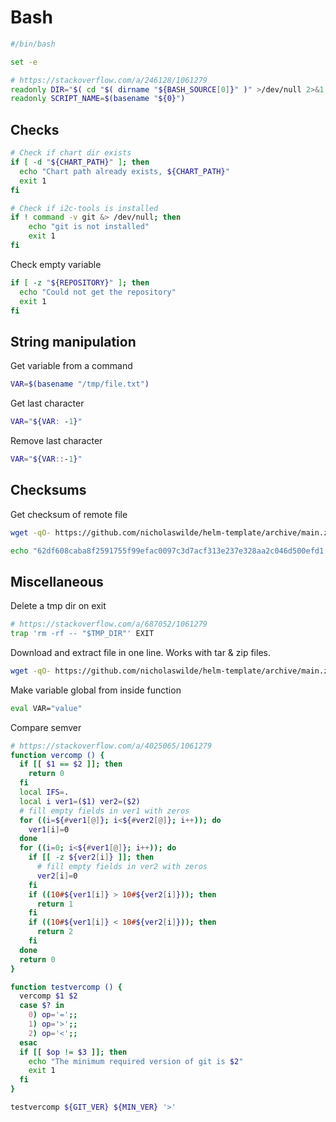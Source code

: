 # Bash

```bash
#/bin/bash

set -e

# https://stackoverflow.com/a/246128/1061279
readonly DIR="$( cd "$( dirname "${BASH_SOURCE[0]}" )" >/dev/null 2>&1 && pwd )"
readonly SCRIPT_NAME=$(basename "${0}")
```

## Checks
```bash
# Check if chart dir exists
if [ -d "${CHART_PATH}" ]; then
  echo "Chart path already exists, ${CHART_PATH}"
  exit 1
fi

# Check if i2c-tools is installed
if ! command -v git &> /dev/null; then
    echo "git is not installed"
    exit 1
fi

```

Check empty variable

```bash
if [ -z "${REPOSITORY}" ]; then
  echo "Could not get the repository"
  exit 1
fi
```

## String manipulation

Get variable from a command

```bash
VAR=$(basename "/tmp/file.txt")
```

Get last character

```bash
VAR="${VAR: -1}"
```

Remove last character

```bash
VAR="${VAR::-1}"
```

## Checksums

Get checksum of remote file

```bash
wget -qO- https://github.com/nicholaswilde/helm-template/archive/main.zip | sha256sum
```

```bash
echo "62df608caba8f2591755f99efac0097c3d7acf313e237e328aa2c046d500efd1  main.zip" | sha256sum -c
```

## Miscellaneous

Delete a tmp dir on exit
```bash
# https://stackoverflow.com/a/687052/1061279
trap 'rm -rf -- "$TMP_DIR"' EXIT
```

Download and extract file in one line. Works with tar & zip files.

```bash
wget -qO- https://github.com/nicholaswilde/helm-template/archive/main.zip | bsdtar -xvf-
```

Make variable global from inside function

```bash
eval VAR="value"
```

Compare semver

```bash
# https://stackoverflow.com/a/4025065/1061279
function vercomp () {
  if [[ $1 == $2 ]]; then
    return 0
  fi
  local IFS=.
  local i ver1=($1) ver2=($2)
  # fill empty fields in ver1 with zeros
  for ((i=${#ver1[@]}; i<${#ver2[@]}; i++)); do
    ver1[i]=0
  done
  for ((i=0; i<${#ver1[@]}; i++)); do
    if [[ -z ${ver2[i]} ]]; then
      # fill empty fields in ver2 with zeros
      ver2[i]=0
    fi
    if ((10#${ver1[i]} > 10#${ver2[i]})); then
      return 1
    fi
    if ((10#${ver1[i]} < 10#${ver2[i]})); then
      return 2
    fi
  done
  return 0
}

function testvercomp () {
  vercomp $1 $2
  case $? in
    0) op='=';;
    1) op='>';;
    2) op='<';;
  esac
  if [[ $op != $3 ]]; then
    echo "The minimum required version of git is $2"
    exit 1
  fi
}

testvercomp ${GIT_VER} ${MIN_VER} '>'
```
